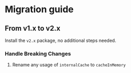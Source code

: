 # Migration guide

## From v1.x to v2.x

Install the `v2.x` package, no additional steps needed.

### Handle Breaking Changes

1. Rename any usage of `internalCache` to `cacheInMemory`